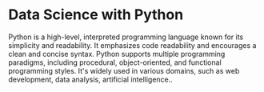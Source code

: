 # Data Science with Python

Python is a high-level, interpreted programming language known for its simplicity and readability. It emphasizes code readability and encourages a clean and concise syntax. Python supports multiple programming paradigms, including procedural, object-oriented, and functional programming styles. It's widely used in various domains, such as web development, data analysis, artificial intelligence..
